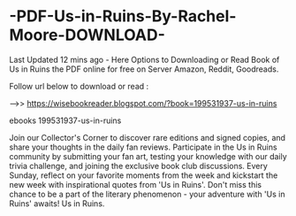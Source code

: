 # -PDF-Us-in-Ruins-By-Rachel-Moore-DOWNLOAD-
Last Updated 12 mins ago - Here Options to Downloading or Read Book of Us in Ruins the PDF online for free on Server Amazon, Reddit, Goodreads.
 
Follow url below to download or read :
 
-->> https://wisebookreader.blogspot.com/?book=199531937-us-in-ruins
 
ebooks 199531937-us-in-ruins
 
Join our Collector's Corner to discover rare editions and signed copies, and share your thoughts in the daily fan reviews.
Participate in the Us in Ruins community by submitting your fan art, testing your knowledge with our daily trivia challenge, and joining the exclusive book club discussions.
Every Sunday, reflect on your favorite moments from the week and kickstart the new week with inspirational quotes from 'Us in Ruins'. Don't miss this chance to be a part of the literary phenomenon - your adventure with 'Us in Ruins' awaits! Us in Ruins.
